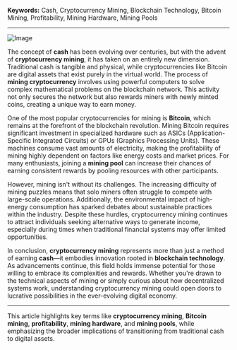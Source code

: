 **Keywords:** Cash, Cryptocurrency Mining, Blockchain Technology, Bitcoin Mining, Profitability, Mining Hardware, Mining Pools  

---

![Image](https://github.com/user-attachments/assets/31692037-0104-4703-abd1-696b6a7dd41b)

The concept of **cash** has been evolving over centuries, but with the advent of **cryptocurrency mining**, it has taken on an entirely new dimension. Traditional cash is tangible and physical, while cryptocurrencies like Bitcoin are digital assets that exist purely in the virtual world. The process of **mining cryptocurrency** involves using powerful computers to solve complex mathematical problems on the blockchain network. This activity not only secures the network but also rewards miners with newly minted coins, creating a unique way to earn money.

One of the most popular cryptocurrencies for mining is **Bitcoin**, which remains at the forefront of the blockchain revolution. Mining Bitcoin requires significant investment in specialized hardware such as ASICs (Application-Specific Integrated Circuits) or GPUs (Graphics Processing Units). These machines consume vast amounts of electricity, making the profitability of mining highly dependent on factors like energy costs and market prices. For many enthusiasts, joining a **mining pool** can increase their chances of earning consistent rewards by pooling resources with other participants.

However, mining isn't without its challenges. The increasing difficulty of mining puzzles means that solo miners often struggle to compete with large-scale operations. Additionally, the environmental impact of high-energy consumption has sparked debates about sustainable practices within the industry. Despite these hurdles, cryptocurrency mining continues to attract individuals seeking alternative ways to generate income, especially during times when traditional financial systems may offer limited opportunities.

In conclusion, **cryptocurrency mining** represents more than just a method of earning **cash**—it embodies innovation rooted in **blockchain technology**. As advancements continue, this field holds immense potential for those willing to embrace its complexities and rewards. Whether you're drawn to the technical aspects of mining or simply curious about how decentralized systems work, understanding cryptocurrency mining could open doors to lucrative possibilities in the ever-evolving digital economy.  

--- 

This article highlights key terms like **cryptocurrency mining**, **Bitcoin mining**, **profitability**, **mining hardware**, and **mining pools**, while emphasizing the broader implications of transitioning from traditional cash to digital assets.